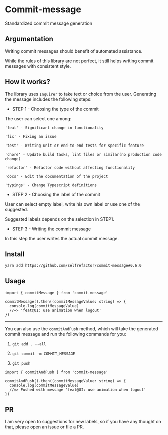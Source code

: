 # Commit-message
Standardized commit message generation

## Argumentation

Writing commit messages should benefit of automated assistance. 

While the rules of this library are not perfect, it still helps writing commit messages with consistent style.

## How it works?

The library uses `Inquirer` to take text or choice from the user. Generating the message includes the following steps:

- STEP 1 - Choosing the type of the commit

The user can select one among:

```
'feat' - Significant change in functionality

'fix' - Fixing an issue

'test' - Writing unit or end-to-end tests for specific feature

'chore' - Update build tasks, lint files or similar(no production code change)

'refactor' - Refactor code without affecting functionality

'docs' - Edit the documentation of the project

'typings' - Change Typescript definitions

```

- STEP 2 - Choosing the label of the commit

User can select empty label, write his own label or use one of the suggested.

Suggested labels depends on the selection in STEP1.

- STEP 3 - Writing the commit message

In this step the user writes the actual commit message.

## Install

`yarn add https://github.com/selfrefactor/commit-message#0.6.0`

## Usage

```
import { commitMessage } from 'commit-message'

commitMessage().then((commitMessageValue: string) => {
  console.log(commitMessageValue)
  //=> 'feat@UI: use animation when logout'
})
```

---

You can also use the `commitAndPush` method, which will take the generated commit message and run the following commands for you:

1. `git add . --all`

2. `git commit -m COMMIT_MESSAGE`

3. `git push`

```
import { commitAndPush } from 'commit-message'

commitAndPush().then((commitMessageValue: string) => {
  console.log(commitMessageValue)
  //=> Pushed with message 'feat@UI: use animation when logout'
})
```

## PR

I am very open to suggestions for new labels, so if you have any thought on that, please open an issue or file a PR. 